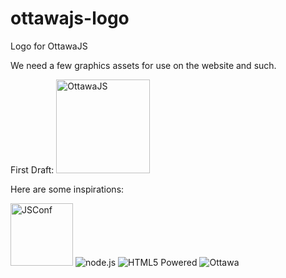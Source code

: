ottawajs-logo
=============

Logo for OttawaJS

We need a few graphics assets for use on the website and such.

First Draft:
<img src="https://raw.github.com/ottawajs/ottawajs-logo/master/OttawaJS.png"  width="150" alt="OttawaJS">


Here are some inspirations:

<img src="https://raw.github.com/ottawajs/ottawajs-logo/master/jsconf.jpg"  width="100" alt="JSConf">

<img src="https://raw.github.com/ottawajs/ottawajs-logo/master/nodejs-dark.png"   alt="node.js">

<img src="https://raw.github.com/ottawajs/ottawajs-logo/master/html5-badge-h-solo.png" alt="HTML5 Powered" title="HTML5 Powered">

<img src="https://raw.github.com/ottawajs/ottawajs-logo/master/ottawa_logo.png" alt="Ottawa" title="Ottawa">